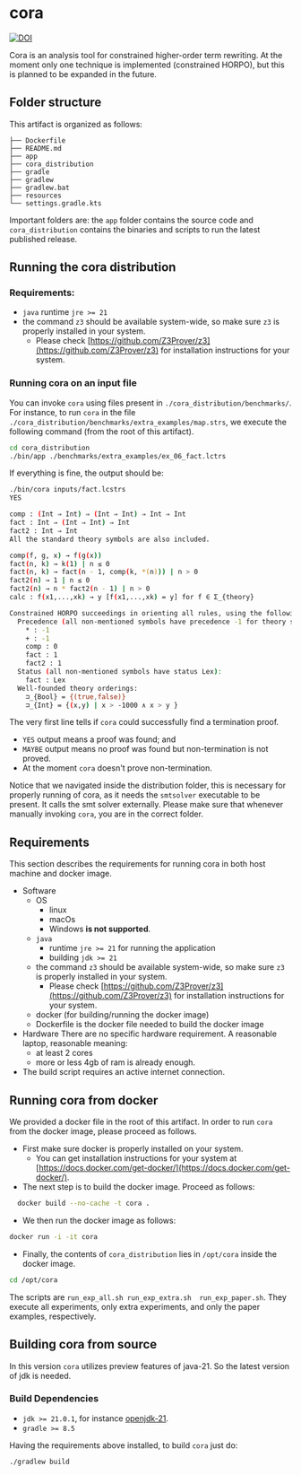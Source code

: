 # cora

[![DOI](https://zenodo.org/badge/207259740.svg)](https://zenodo.org/doi/10.5281/zenodo.10460327)

Cora is an analysis tool for constrained higher-order term rewriting.
At the moment only one technique is implemented (constrained HORPO), but this is
planned to be expanded in the future.

## Folder structure

This artifact is organized as follows:

```
├── Dockerfile
├── README.md
├── app
├── cora_distribution
├── gradle
├── gradlew
├── gradlew.bat
├── resources
└── settings.gradle.kts
```
Important folders are:
the ``app`` folder contains the source code and
``cora_distribution`` contains the binaries and scripts to run the latest published release.

## Running the cora distribution

### Requirements:

- ``java`` runtime ``jre >= 21``
- the command ``z3`` should be available system-wide, so make sure ``z3``
is properly installed in your system.
  - Please check [https://github.com/Z3Prover/z3](https://github.com/Z3Prover/z3)
  for installation instructions for your system.

### Running cora on an input file
You can invoke ``cora`` using files present in ``./cora_distribution/benchmarks/``.
For instance,
to run ``cora`` in the file ``./cora_distribution/benchmarks/extra_examples/map.strs``,
we execute the following command (from the root of this artifact).

```bash
cd cora_distribution
./bin/app ./benchmarks/extra_examples/ex_06_fact.lctrs
```

If everything is fine, the output should be:

```bash
./bin/cora inputs/fact.lcstrs
YES

comp : (Int ⇒ Int) ⇒ (Int ⇒ Int) ⇒ Int ⇒ Int
fact : Int ⇒ (Int ⇒ Int) ⇒ Int
fact2 : Int ⇒ Int
All the standard theory symbols are also included.

comp(f, g, x) → f(g(x))
fact(n, k) → k(1) | n ≤ 0
fact(n, k) → fact(n - 1, comp(k, *(n))) | n > 0
fact2(n) → 1 | n ≤ 0
fact2(n) → n * fact2(n - 1) | n > 0
calc : f(x1,...,xk) → y [f(x1,...,xk) = y] for f ∈ Σ_{theory}

Constrained HORPO succeedings in orienting all rules, using the following settings:
  Precedence (all non-mentioned symbols have precedence -1 for theory symbols and 0 for other symbols):
    * : -1
    + : -1
    comp : 0
    fact : 1
    fact2 : 1
  Status (all non-mentioned symbols have status Lex):
    fact : Lex
  Well-founded theory orderings:
    ⊐_{Bool} = {(true,false)}
    ⊐_{Int} = {(x,y) | x > -1000 ∧ x > y }
```

The very first line tells if ``cora`` could successfully find a termination proof.

- ``YES`` output means a proof was found; and
- ``MAYBE`` output means no proof was found but non-termination is not proved.
- At the moment ``cora`` doesn't prove non-termination.

Notice that we navigated inside the distribution folder,
this is necessary for properly running of cora, as it needs the ``smtsolver`` executable
to be present.
It calls the smt solver externally.
Please make sure that whenever manually invoking ``cora``,
you are in the correct folder.

## Requirements

This section describes the requirements for running cora in both host machine and docker image.

- Software
  - OS
    - linux
    - macOs
    - Windows **is not supported**.
  - ``java``
    - runtime ``jre >= 21`` for running the application
    - building ``jdk >= 21``
  - the command ``z3`` should be available system-wide, so make sure ``z3``
    is properly installed in your system.
    - Please check [https://github.com/Z3Prover/z3](https://github.com/Z3Prover/z3)
      for installation instructions for your system.
  - docker (for building/running the docker image)
  - Dockerfile is the docker file needed to build the docker image
- Hardware
  There are no specific hardware requirement.
  A reasonable laptop, reasonable meaning:
  - at least 2 cores
  - more or less 4gb of ram
    is already enough.
- The build script requires an active internet connection.

## Running cora from docker

We provided a docker file in the root of this artifact.
In order to run ``cora`` from the docker image, please proceed as follows.

- First make sure docker is properly installed on your system.
  - You can get installation instructions for your system at
  [https://docs.docker.com/get-docker/](https://docs.docker.com/get-docker/).
- The next step is to build the docker image. Proceed as follows:
```bash
  docker build --no-cache -t cora .
```
- We then run the docker image as follows:
```bash
docker run -i -it cora
```
- Finally, the contents of ``cora_distribution`` lies in ``/opt/cora`` inside the docker image.
```bash
cd /opt/cora
```
The scripts are ``run_exp_all.sh run_exp_extra.sh  run_exp_paper.sh``.
They execute all experiments, only extra experiments, and only the paper examples,
respectively.

## Building cora from source

In this version ``cora`` utilizes preview features of java-21.
So the latest version of jdk is needed.

### Build Dependencies

- ``jdk >= 21.0.1``, for instance
  [openjdk-21](https://openjdk.org/projects/jdk/21/).
- ``gradle >= 8.5``

Having the requirements above installed, to build ``cora`` just do:

```bash
./gradlew build
```
